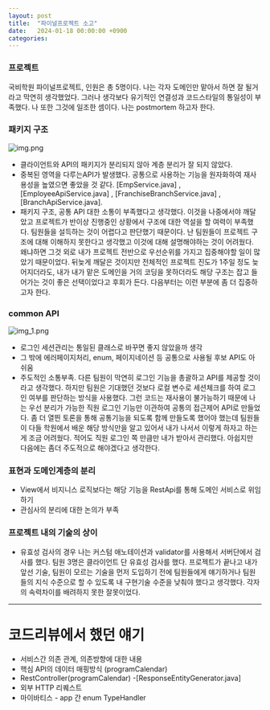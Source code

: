```yaml
---
layout: post
title:  "파이널프로젝트 소고"
date:   2024-01-18 00:00:00 +0900
categories: 
---
```

### 프로젝트
 국비학원 파이널프로젝트, 인원은 총 5명이다. 나는 각자 도메인만 맡아서 하면 잘 될거라고 막연히 생각했었다. 그러나 생각보다 유기적인 연결성과 코드스타일의 통일성이 부족했다. 나 또한 그것에 일조한 셈이다. 나는 postmortem 하고자 한다.

### 패키지 구조
![img.png](/document/img/img.png)
- 클라이언트와 API의 패키지가 분리되지 않아 계층 분리가 잘 되지 않았다.
- 중복된 영역을 다루는API가 발생했다. 공통으로 사용하는 기능을 원자화하여 재사용성을 높였으면 좋았을 것 같다. [EmpService.java] ,[EmployeeApiService.java] , [FranchiseBranchService.java] , [BranchApiService.java].
- 패키지 구조, 공통 API 대한 소통이 부족했다고 생각했다. 이것을 나중에서야 깨달았고 프로젝트가 반이상 진행중인 상황에서 구조에 대한 역설을 할 여력이 부족했다. 팀원들을 설득하는 것이 어렵다고 판단했기 때문이다. 난 팀원들이 프로젝트 구조에 대해 이해하지 못한다고 생각했고 이것에 대해 설명해야하는 것이 어려웠다. 왜냐하면 그것 외로 내가 프로젝트 전반으로 우선순위를 가지고 집중해야할 일이 많았기 때문이었다. 뒤늦게 깨달은 것이지만 전체적인 프로젝트 진도가 1주일 정도 늦어지더라도, 내가 내가 맡은 도메인을 거의 코딩을 못하더라도 해당 구조는 잡고 들어가는 것이 좋은 선택이었다고 후회가 든다. 다음부터는 이런 부분에 좀 더 집중하고자 한다.

### common API
![img_1.png](/document/img/img_1.png)
- 로그인 세션관리는 통일된 클래스로 바꾸면 좋지 않았을까 생각
- 그 밖에 에러페이지처리, enum, 페이지네이션 등 공통으로 사용될 후보 API도 아쉬움
- 주도적인 소통부족. 다른 팀원이 막연히 로그인 기능을 총괄하고 API를 제공할 것이라고 생각했다. 하지만 팀원은 기대했던 것보다 로컬 변수로 세션체크를 하여 로그인 여부를 판단하는 방식을 사용했다. 그런 코드는 재사용이 불가능하기 때문에 나는 우선 분리가 가능한 직원 로그인 기능만 이관하여 공통의 접근제어 API로 만들었다. 좀 더 열띈 토론을 통해 공통기능을 되도록 함께 만들도록 했어야 했는데 팀원들이 다들 학원에서 배운 해당 방식만을 알고 있어서 내가 나서서 이렇게 하자고 하는게 조금 어려웠다. 적어도 직원 로그인 쪽 만큼만 내가 받아서 관리했다. 아쉽지만 다음에는 좀더 주도적으로 해야겠다고 생각한다.

### 표현과 도메인계층의 분리
- View에서 비지니스 로직보다는 해당 기능을 RestApi를 통해 도메인 서비스로 위임하기
- 관심사의 분리에 대한 논의가 부족

### 프로젝트 내의 기술의 상이
- 유효성 검사의 경우 나는 커스텀 애노테이션과 validator를 사용해서 서버단에서 검사를 했다. 팀원 3명은 클라이언트 단 유효성 검사를 했다. 프로젝트가 끝나고 내가 앞선 기술, 팀원이 모르는 기술을 먼저 도입하기 전에 팀원들에게 얘기하거나 팀원들의 지식 수준으로 할 수 있도록 내 구현기술 수준을 낮춰야 했다고 생각했다. 각자의 속력차이를 배려하지 못한 잘못이었다.

---

# 코드리뷰에서 했던 얘기
- 서비스간 의존 관계, 의존방향에 대한 내용
-  핵심 API의 데이터 매핑방식 (programCalendar)
-  RestController(programCalendar)
   -[ResponseEntityGenerator.java]
-  외부 HTTP 리퀘스트
- 마이바티스 - app 간 enum TypeHandler
